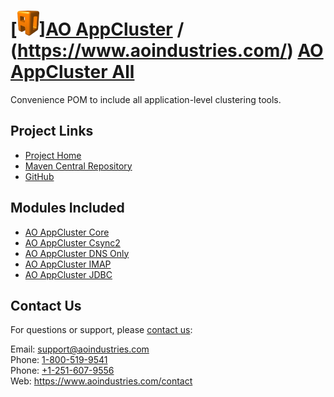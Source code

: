# [<img src="ao-logo.png" alt="AO Logo" width="35" height="40">][AO AppCluster](https://www.aoindustries.com/ao-appcluster/) / (https://www.aoindustries.com/) [AO AppCluster All](https://www.aoindustries.com/ao-appcluster/all/)
Convenience POM to include all application-level clustering tools.

## Project Links
* [Project Home](https://www.aoindustries.com/ao-appcluster/all/)
* [Maven Central Repository](http://search.maven.org/#search|gav|1|g:%22com.aoindustries%22%20AND%20a:%22ao-appcluster-all%22)
* [GitHub](https://github.com/aoindustries/ao-appcluster-all)

## Modules Included
* [AO AppCluster Core](https://www.aoindustries.com/ao-appcluster/core/)
* [AO AppCluster Csync2](https://www.aoindustries.com/ao-appcluster/csyn2/)
* [AO AppCluster DNS Only](https://www.aoindustries.com/ao-appcluster/dnsonly/)
* [AO AppCluster IMAP](https://www.aoindustries.com/ao-appcluster/imap/)
* [AO AppCluster JDBC](https://www.aoindustries.com/ao-appcluster/jdbc/)

## Contact Us
For questions or support, please [contact us](https://www.aoindustries.com/contact):

Email: [support@aoindustries.com](mailto:support@aoindustries.com)  
Phone: [1-800-519-9541](tel:1-800-519-9541)  
Phone: [+1-251-607-9556](tel:+1-251-607-9556)  
Web: https://www.aoindustries.com/contact
